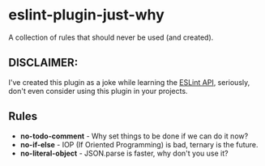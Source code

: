 # eslint-plugin-just-why

A collection of rules that should never be used (and created).

## DISCLAIMER:

I've created this plugin as a joke while learning the [ESLint API](https://eslint.org/docs/developer-guide/nodejs-api), seriously, don't even consider using this plugin in your projects.

## Rules

- **no-todo-comment** - Why set things to be done if we can do it now?
- **no-if-else** - IOP (If Oriented Programming) is bad, ternary is the future.
- **no-literal-object** - JSON.parse is faster, why don't you use it?
